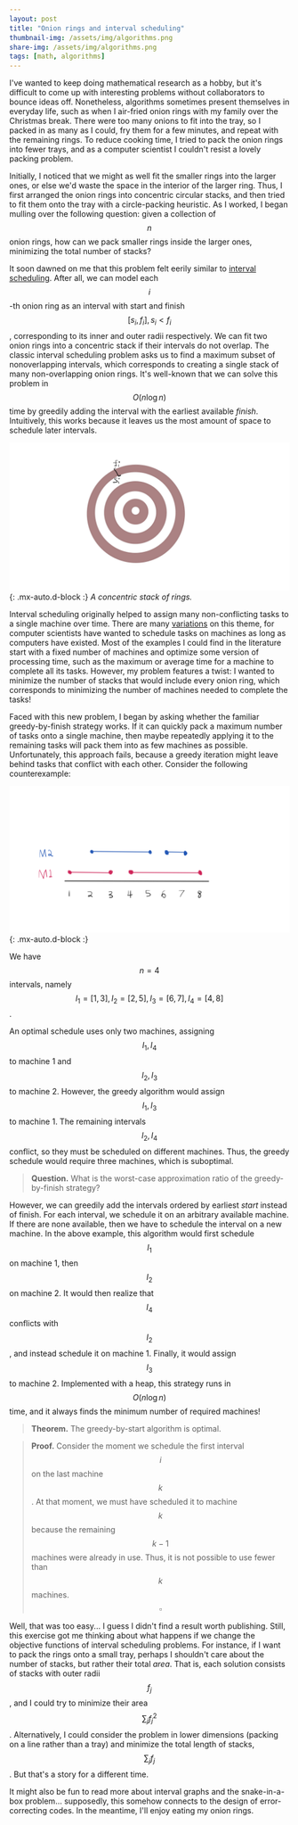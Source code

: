 ```yaml
---
layout: post
title: "Onion rings and interval scheduling"
thumbnail-img: /assets/img/algorithms.png
share-img: /assets/img/algorithms.png
tags: [math, algorithms]
---
```


I've wanted to keep doing mathematical research as a hobby, but it's difficult to come up with interesting problems without collaborators to bounce ideas off. Nonetheless, algorithms sometimes present themselves in everyday life, such as when I air-fried onion rings with my family over the Christmas break. There were too many onions to fit into the tray, so I packed in as many as I could, fry them for a few minutes, and repeat with the remaining rings. To reduce cooking time, I tried to pack the onion rings into fewer trays, and as a computer scientist I couldn't resist a lovely packing problem.  

Initially, I noticed that we might as well fit the smaller rings into the larger ones, or else we'd waste the space in the interior of the larger ring. Thus, I first arranged the onion rings into concentric circular stacks, and then tried to fit them onto the tray with a circle-packing heuristic. As I worked, I began mulling over the following question: given a collection of $$n$$ onion rings, how can we pack smaller rings inside the larger ones, minimizing the total number of stacks?

It soon dawned on me that this problem felt eerily similar to [interval scheduling](https://en.wikipedia.org/wiki/Interval_scheduling). After all, we can model each $$i$$-th onion ring as an interval with start and finish $$[s_i, f_i], s_i < f_i$$, corresponding to its inner and outer radii respectively. We can fit two onion rings into a concentric stack if their intervals do not overlap. The classic interval scheduling problem asks us to find a maximum subset of nonoverlapping intervals, which corresponds to creating a single stack of many non-overlapping onion rings. It's well-known that we can solve this problem in $$O(n \log n)$$ time by greedily adding the interval with the earliest available *finish*. Intuitively, this works because it leaves us the most amount of space to schedule later intervals.

![rings](/assets/img/rings.png){: .mx-auto.d-block :}
*A concentric stack of rings.*

Interval scheduling originally helped to assign many non-conflicting tasks to a single machine over time. There are many [variations](https://en.wikipedia.org/wiki/Optimal_job_scheduling) on this theme, for computer scientists have wanted to schedule tasks on machines as long as computers have existed. Most of the examples I could find in the literature start with a fixed number of machines and optimize some version of processing time, such as the maximum or average time for a machine to complete all its tasks. However, my problem features a twist: I wanted to minimize the number of stacks that would include every onion ring, which corresponds to minimizing the number of machines needed to complete the tasks!

Faced with this new problem, I began by asking whether the familiar greedy-by-finish strategy works. If it can quickly pack a maximum number of tasks onto a single machine, then maybe repeatedly applying it to the remaining tasks will pack them into as few machines as possible. Unfortunately, this approach fails, because a greedy iteration might leave behind tasks that conflict with each other. Consider the following counterexample:

![intervals](/assets/img/intervals.png){: .mx-auto.d-block :}

We have $$n = 4$$ intervals, namely $$I_1 = [1, 3], I_2 = [2, 5], I_3 = [6, 7], I_4 = [4, 8]$$.

An optimal schedule uses only two machines, assigning $$I_1, I_4$$ to machine 1 and $$I_2, I_3$$ to machine 2. However, the greedy algorithm would assign $$I_1, I_3$$ to machine 1. The remaining intervals $$I_2, I_4$$ conflict, so they must be scheduled on different machines. Thus, the greedy schedule would require three machines, which is suboptimal.

> **Question.** What is the worst-case approximation ratio of the greedy-by-finish strategy?

However, we can greedily add the intervals ordered by earliest *start* instead of finish. For each interval, we schedule it on an arbitrary available machine. If there are none available, then we have to schedule the interval on a new machine. In the above example, this algorithm would first schedule $$I_1$$ on machine 1, then $$I_2$$ on machine 2. It would then realize that $$I_4$$ conflicts with $$I_2$$, and instead schedule it on machine 1. Finally, it would assign $$I_3$$ to machine 2. Implemented with a heap, this strategy runs in $$O(n \log n)$$ time, and it always finds the minimum number of required machines!

> **Theorem.** The greedy-by-start algorithm is optimal.

> **Proof.** Consider the moment we schedule the first interval $$i$$ on the last machine $$k$$. At that moment, we must have scheduled it to machine $$k$$ because the remaining $$k-1$$ machines were already in use. Thus, it is not possible to use fewer than $$k$$ machines. $$\square$$

Well, that was too easy... I guess I didn't find a result worth publishing. Still, this exercise got me thinking about what happens if we change the objective functions of interval scheduling problems. For instance, if I want to pack the rings onto a small tray, perhaps I shouldn't care about the number of stacks, but rather their total *area*. That is, each solution consists of stacks with outer radii $$f_j$$, and I could try to minimize their area $$\sum_j f_j^2$$. Alternatively, I could consider the problem in lower dimensions (packing on a line rather than a tray) and minimize the total length of stacks, $$\sum_j f_j$$. But that's a story for a different time.

It might also be fun to read more about interval graphs and the snake-in-a-box problem... supposedly, this somehow connects to the design of error-correcting codes. In the meantime, I'll enjoy eating my onion rings.